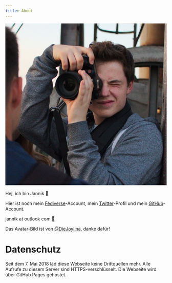 ```yaml
---
title: About
---
```


![Avatar 2017](/images/avatar.jpg)

Hej, ich bin Jannik 👋

Hier ist noch mein [Fediverse](https://chaos.social/@jannik)-Account, mein [Twitter](https://twitter.com/confuzd_)-Profil und mein [GitHub](https://github.com/jeyemwey)-Account.

jannik at outlook com [🔐](https://blog.iamjannik.me/2017/pgp/)

Das Avatar-Bild ist von [@DieJoylina](https://diejoylina.bsky.social), danke dafür!

# Datenschutz

Seit dem 7. Mai 2018 läd diese Webseite keine Drittquellen mehr.
Alle Aufrufe zu diesem Server sind HTTPS-verschlüsselt.
Die Webseite wird über GitHub Pages gehostet.